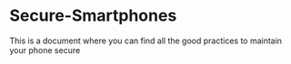 # Secure-Smartphones
This is a document where you can find all the good practices to maintain your phone secure 
